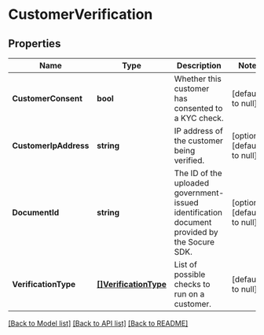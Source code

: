# CustomerVerification

## Properties
Name | Type | Description | Notes
------------ | ------------- | ------------- | -------------
**CustomerConsent** | **bool** | Whether this customer has consented to a KYC check.  | [default to null]
**CustomerIpAddress** | **string** | IP address of the customer being verified. | [optional] [default to null]
**DocumentId** | **string** | The ID of the uploaded government-issued identification document provided by the Socure SDK.  | [optional] [default to null]
**VerificationType** | [**[]VerificationType**](verification_type.md) | List of possible checks to run on a customer. | [default to null]

[[Back to Model list]](../README.md#documentation-for-models) [[Back to API list]](../README.md#documentation-for-api-endpoints) [[Back to README]](../README.md)

